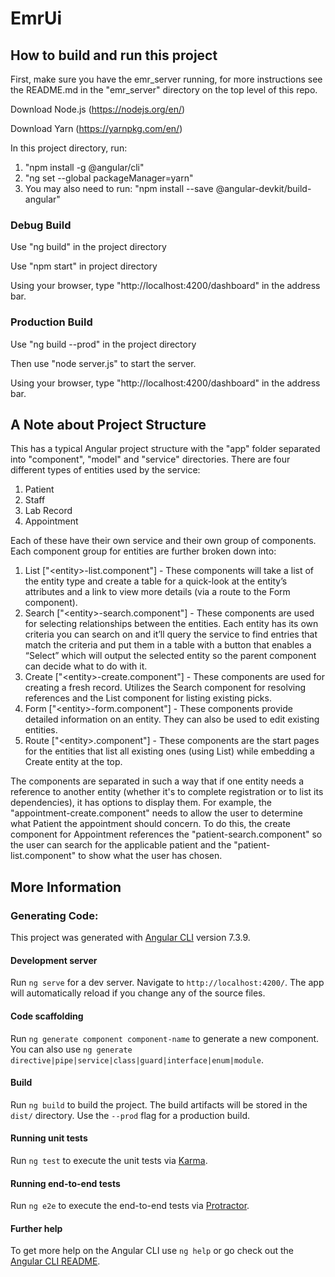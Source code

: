 # EmrUi

## How to build and run this project

First, make sure you have the emr_server running, for more instructions see the README.md in the "emr_server" directory on the top level of this repo.

Download Node.js (https://nodejs.org/en/)

Download Yarn (https://yarnpkg.com/en/)

In this project directory, run:
1. "npm install -g @angular/cli"
2. "ng set --global packageManager=yarn"
3. You may also need to run: "npm install --save @angular-devkit/build-angular"

### Debug Build

Use "ng build" in the project directory

Use "npm start" in project directory

Using your browser, type "http://localhost:4200/dashboard" in the address bar.

### Production Build

Use "ng build --prod" in the project directory

Then use "node server.js" to start the server.

Using your browser, type "http://localhost:4200/dashboard" in the address bar.

## A Note about Project Structure

This has a typical Angular project structure with the "app" folder separated into "component", "model" and "service" directories.  There are four different types of entities used by the service:
1. Patient
2. Staff
3. Lab Record
4. Appointment

Each of these have their own service and their own group of components.  Each component group for entities are further broken down into:
1. List ["\<entity\>-list.component"] - These components will take a list of the entity type and create a table for a quick-look at the entity’s attributes and a link to view more details (via a route to the Form component).
2. Search ["\<entity\>-search.component"] - These components are used for selecting relationships between the entities.  Each entity has its own criteria you can search on and it’ll query the service to find entries that match the criteria and put them in a table with a button that enables a “Select” which will output the selected entity so the parent component can decide what to do with it.
3. Create ["\<entity\>-create.component"] - These components are used for creating a fresh record.  Utilizes the Search component for resolving references and the List component for listing existing picks.
4. Form ["\<entity\>-form.component"] - These components provide detailed information on an entity.  They can also be used to edit existing entities.
5. Route ["\<entity\>.component"] - These components are the start pages for the entities that list all existing ones (using List) while embedding a Create entity at the top.

The components are separated in such a way that if one entity needs a reference to another entity (whether it's to complete registration or to list its dependencies), it has options to display them.  For example, the "appointment-create.component" needs to allow the user to determine what Patient the appointment should concern.  To do this, the create component for Appointment references the "patient-search.component" so the user can search for the applicable patient and the "patient-list.component" to show what the user has chosen.

## More Information

### Generating Code:

This project was generated with [Angular CLI](https://github.com/angular/angular-cli) version 7.3.9.

#### Development server

Run `ng serve` for a dev server. Navigate to `http://localhost:4200/`. The app will automatically reload if you change any of the source files.

#### Code scaffolding

Run `ng generate component component-name` to generate a new component. You can also use `ng generate directive|pipe|service|class|guard|interface|enum|module`.

#### Build

Run `ng build` to build the project. The build artifacts will be stored in the `dist/` directory. Use the `--prod` flag for a production build.

#### Running unit tests

Run `ng test` to execute the unit tests via [Karma](https://karma-runner.github.io).

#### Running end-to-end tests

Run `ng e2e` to execute the end-to-end tests via [Protractor](http://www.protractortest.org/).

#### Further help

To get more help on the Angular CLI use `ng help` or go check out the [Angular CLI README](https://github.com/angular/angular-cli/blob/master/README.md).
